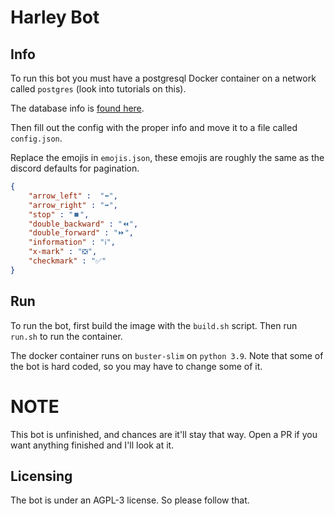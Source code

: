 # Harley Bot

## Info
To run this bot you must have a postgresql Docker container on a network called `postgres` (look into tutorials on this).

The database info is [found here](schema.sql).

Then fill out the config with the proper info and move it to a file called `config.json`.

Replace the emojis in `emojis.json`, these emojis are roughly the same as the discord defaults for pagination.

```json
{
    "arrow_left" :  "⬅️",
    "arrow_right" : "➡️",
    "stop" : "⏹️",
    "double_backward" : "⏪",
    "double_forward" : "⏩",
    "information" : "ℹ️",
    "x-mark" : "❎",
    "checkmark" : "✅"
}
```

## Run

To run the bot, first build the image with the `build.sh` script. Then run `run.sh` to run the container. 

The docker container runs on `buster-slim` on `python 3.9`. Note that some of the bot is hard coded, so you may have to change some of it.

# **NOTE** 
This bot is unfinished, and chances are it'll stay that way. Open a PR if you want anything finished and I'll look at it.

## **Licensing**
The bot is under an AGPL-3 license. So please follow that.